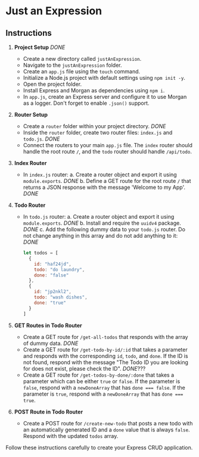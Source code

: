 # Just an Expression

## Instructions

1. **Project Setup** *DONE*
   - Create a new directory called `justAnExpression`.
   - Navigate to the `justAnExpression` folder.
   - Create an `app.js` file using the `touch` command.
   - Initialize a Node.js project with default settings using `npm init -y`.
   - Open the project folder.
   - Install Express and Morgan as dependencies using `npm i`.
   - In `app.js`, create an Express server and configure it to use Morgan as a logger. Don't forget to enable `.json()` support.

2. **Router Setup**
   - Create a `router` folder within your project directory. *DONE*
   - Inside the `router` folder, create two router files: `index.js` and `todo.js`. *DONE*
   - Connect the routers to your main `app.js` file. The `index` router should handle the root route `/`, and the `todo` router should handle `/api/todo`.

3. **Index Router**
   - In `index.js` router:
     a. Create a router object and export it using `module.exports`. *DONE*
     b. Define a GET route for the root route `/` that returns a JSON response with the message 'Welcome to my App'. *DONE*

4. **Todo Router**
   - In `todo.js` router:
     a. Create a router object and export it using `module.exports`. *DONE*
     b. Install and require the `uuidv4` package. *DONE*
     c. Add the following dummy data to your `todo.js` router. Do not change anything in this array and do not add anything to it: *DONE*
        ```javascript
        let todos = [
          {
            id: "haf24jd",
            todo: "do laundry",
            done: "false"
          },
          {
            id: "jp2nkl2",
            todo: "wash dishes",
            done: "true"
          }
        ]
        ```

5. **GET Routes in Todo Router**
   - Create a GET route for `/get-all-todos` that responds with the array of dummy data.  *DONE*
   - Create a GET route for `/get-todo-by-id/:id` that takes a parameter and responds with the corresponding `id`, `todo`, and `done`. If the ID is not found, respond with the message "The Todo ID you are looking for does not exist, please check the ID". *DONE*???
   - Create a GET route for `/get-todos-by-done/:done` that takes a parameter which can be either `true` or `false`. If the parameter is `false`, respond with a `newDoneArray` that has `done === false`. If the parameter is `true`, respond with a `newDoneArray` that has `done === true`.

6. **POST Route in Todo Router**
   - Create a POST route for `/create-new-todo` that posts a new todo with an automatically generated ID and a `done` value that is always `false`. Respond with the updated `todos` array.

Follow these instructions carefully to create your Express CRUD application.

